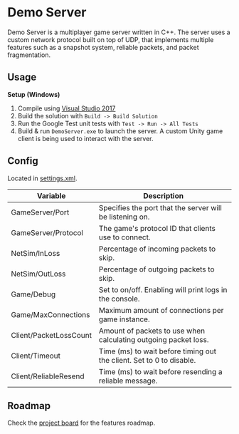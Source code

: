 # Demo Server

Demo Server is a multiplayer game server written in C++. The server uses a custom network protocol built on top of UDP, that implements multiple features such as a snapshot system, reliable packets, and packet fragmentation.

## Usage

**Setup (Windows)**

1. Compile using [Visual Studio 2017](https://visualstudio.microsoft.com)
2. Build the solution with `Build -> Build Solution`
3. Run the Google Test unit tests with `Test -> Run -> All Tests`
4. Build & run `DemoServer.exe` to launch the server. A custom Unity game client is being used to interact with the server.

## Config

Located in [settings.xml](settings.xml).

| Variable               | Description                                                           |
|------------------------|-----------------------------------------------------------------------|
| GameServer/Port        | Specifies the port that the server will be listening on.              |
| GameServer/Protocol    | The game's protocol ID that clients use to connect.                   |
| NetSim/InLoss          | Percentage of incoming packets to skip.                               |
| NetSim/OutLoss         | Percentage of outgoing packets to skip.                               |
| Game/Debug             | Set to on/off. Enabling will print logs in the console.               |
| Game/MaxConnections    | Maximum amount of connections per game instance.                      |
| Client/PacketLossCount | Amount of packets to use when calculating outgoing packet loss.       |
| Client/Timeout         | Time (ms) to wait before timing out the client. Set to 0 to disable.  |
| Client/ReliableResend  | Time (ms) to wait before resending a reliable message.                |

## Roadmap

Check the [project board](https://github.com/Blacklock/demo-server/projects/1) for the features roadmap.

